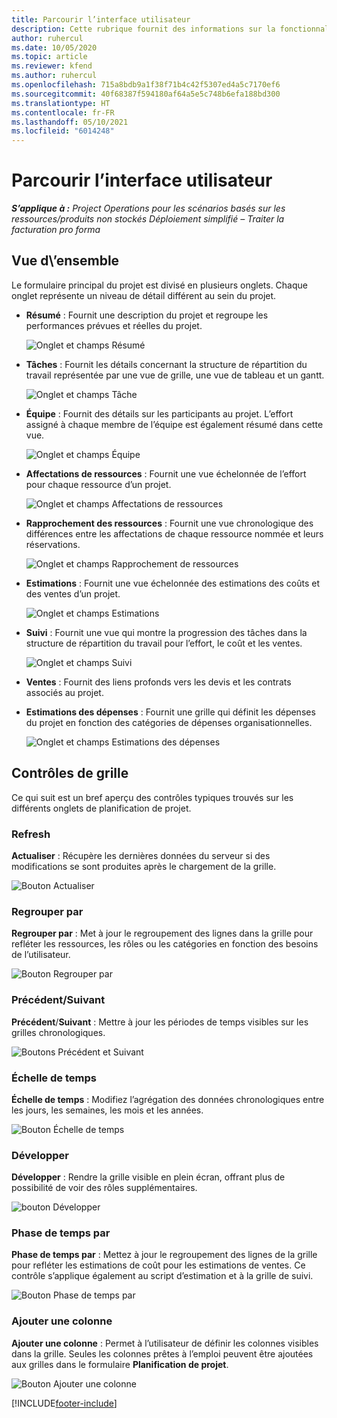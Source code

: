 ```yaml
---
title: Parcourir l’interface utilisateur
description: Cette rubrique fournit des informations sur la fonctionnalité Gestion de projets dans Dynamics 365 Project Operations.
author: ruhercul
ms.date: 10/05/2020
ms.topic: article
ms.reviewer: kfend
ms.author: ruhercul
ms.openlocfilehash: 715a8bdb9a1f38f71b4c42f5307ed4a5c7170ef6
ms.sourcegitcommit: 40f68387f594180af64a5e5c748b6efa188bd300
ms.translationtype: HT
ms.contentlocale: fr-FR
ms.lasthandoff: 05/10/2021
ms.locfileid: "6014248"
---
```

# <a name="navigating-the-user-interface"></a>Parcourir l’interface utilisateur

_**S’applique à :** Project Operations pour les scénarios basés sur les ressources/produits non stockés Déploiement simplifié – Traiter la facturation pro forma_

## <a name="overview"></a>Vue d\’ensemble

Le formulaire principal du projet est divisé en plusieurs onglets. Chaque onglet représente un niveau de détail différent au sein du projet.

- **Résumé** : Fournit une description du projet et regroupe les performances prévues et réelles du projet.

    ![Onglet et champs Résumé](media/navigation7.png)

- **Tâches** : Fournit les détails concernant la structure de répartition du travail représentée par une vue de grille, une vue de tableau et un gantt.

    ![Onglet et champs Tâche](media/navigation8.png)

- **Équipe** : Fournit des détails sur les participants au projet. L’effort assigné à chaque membre de l’équipe est également résumé dans cette vue.

    ![Onglet et champs Équipe](media/navigation9.png)

- **Affectations de ressources** : Fournit une vue échelonnée de l’effort pour chaque ressource d’un projet.

    ![Onglet et champs Affectations de ressources](media/navigation10.png)

- **Rapprochement des ressources** : Fournit une vue chronologique des différences entre les affectations de chaque ressource nommée et leurs réservations.

    ![Onglet et champs Rapprochement de ressources](media/navigation11.png)

- **Estimations** : Fournit une vue échelonnée des estimations des coûts et des ventes d’un projet.

    ![Onglet et champs Estimations](media/navigation12.png)

- **Suivi** : Fournit une vue qui montre la progression des tâches dans la structure de répartition du travail pour l’effort, le coût et les ventes.

    ![Onglet et champs Suivi](media/navigation13.png)

- **Ventes** : Fournit des liens profonds vers les devis et les contrats associés au projet.

- **Estimations des dépenses** : Fournit une grille qui définit les dépenses du projet en fonction des catégories de dépenses organisationnelles.

    ![Onglet et champs Estimations des dépenses](media/navigation14.png)

## <a name="grid-controls"></a>Contrôles de grille

Ce qui suit est un bref aperçu des contrôles typiques trouvés sur les différents onglets de planification de projet.

### <a name="refresh"></a>Refresh

**Actualiser** : Récupère les dernières données du serveur si des modifications se sont produites après le chargement de la grille.

![Bouton Actualiser](media/navigation7.png)

### <a name="group-by"></a>Regrouper par

**Regrouper par** : Met à jour le regroupement des lignes dans la grille pour refléter les ressources, les rôles ou les catégories en fonction des besoins de l’utilisateur.

![Bouton Regrouper par](media/navigation6.png)

### <a name="previousnext"></a>Précédent/Suivant

**Précédent**/**Suivant** : Mettre à jour les périodes de temps visibles sur les grilles chronologiques.

![Boutons Précédent et Suivant](media/navigation2.png)

### <a name="timescale"></a>Échelle de temps

**Échelle de temps** : Modifiez l’agrégation des données chronologiques entre les jours, les semaines, les mois et les années.

![Bouton Échelle de temps](media/navigation3.png)

### <a name="expand"></a>Développer

**Développer** : Rendre la grille visible en plein écran, offrant plus de possibilité de voir des rôles supplémentaires.

![bouton Développer](media/navigation4.png)

### <a name="time-phase-by"></a>Phase de temps par

**Phase de temps par** : Mettez à jour le regroupement des lignes de la grille pour refléter les estimations de coût pour les estimations de ventes. Ce contrôle s’applique également au script d’estimation et à la grille de suivi.

![Bouton Phase de temps par](media/navigation0.png)

### <a name="add-column"></a>Ajouter une colonne

**Ajouter une colonne** : Permet à l’utilisateur de définir les colonnes visibles dans la grille. Seules les colonnes prêtes à l’emploi peuvent être ajoutées aux grilles dans le formulaire **Planification de projet**.

![Bouton Ajouter une colonne](media/navigation5.png)


[!INCLUDE[footer-include](../includes/footer-banner.md)]